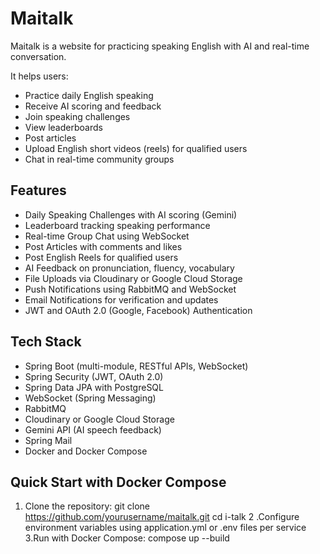 # Maitalk

Maitalk is a website for practicing speaking English with AI and real-time conversation.

It helps users:
- Practice daily English speaking
- Receive AI scoring and feedback
- Join speaking challenges
- View leaderboards
- Post articles
- Upload English short videos (reels) for qualified users
- Chat in real-time community groups

## Features

- Daily Speaking Challenges with AI scoring (Gemini)
- Leaderboard tracking speaking performance
- Real-time Group Chat using WebSocket
- Post Articles with comments and likes
- Post English Reels for qualified users
- AI Feedback on pronunciation, fluency, vocabulary
- File Uploads via Cloudinary or Google Cloud Storage
- Push Notifications using RabbitMQ and WebSocket
- Email Notifications for verification and updates
- JWT and OAuth 2.0 (Google, Facebook) Authentication

## Tech Stack

- Spring Boot (multi-module, RESTful APIs, WebSocket)
- Spring Security (JWT, OAuth 2.0)
- Spring Data JPA with PostgreSQL
- WebSocket (Spring Messaging)
- RabbitMQ
- Cloudinary or Google Cloud Storage
- Gemini API (AI speech feedback)
- Spring Mail
- Docker and Docker Compose


## Quick Start with Docker Compose

1. Clone the repository:
git clone https://github.com/yourusername/maitalk.git
cd i-talk
2 .Configure environment variables using application.yml or .env files per service
3.Run with Docker Compose:
 compose up --build
